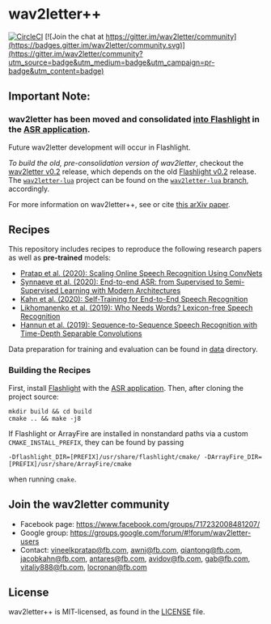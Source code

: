 # wav2letter++

[![CircleCI](https://circleci.com/gh/flashlight/wav2letter.svg?style=svg)](https://app.circleci.com/pipelines/github/flashlight/wav2letter)
[![Join the chat at https://gitter.im/wav2letter/community](https://badges.gitter.im/wav2letter/community.svg)](https://gitter.im/wav2letter/community?utm_source=badge&utm_medium=badge&utm_campaign=pr-badge&utm_content=badge)

## Important Note:
### wav2letter has been moved and consolidated [into Flashlight](https://github.com/flashlight/flashlight) in the [ASR application](https://github.com/flashlight/flashlight/tree/master/flashlight/app/asr).

Future wav2letter development will occur in Flashlight.

*To build the old, pre-consolidation version of wav2letter*, checkout the [wav2letter v0.2](https://github.com/flashlight/wav2letter/releases/tag/v0.2) release, which depends on the old [Flashlight v0.2](https://github.com/flashlight/flashlight/releases/tag/v0.2) release. The [`wav2letter-lua`](https://github.com/flashlight/wav2letter/tree/wav2letter-lua) project can be found on the [`wav2letter-lua` branch](https://github.com/flashlight/wav2letter/tree/wav2letter-lua), accordingly.

For more information on wav2letter++, see or cite [this arXiv paper](https://arxiv.org/abs/1812.07625).

## Recipes
This repository includes recipes to reproduce the following research papers as well as **pre-trained** models:
- [Pratap et al. (2020): Scaling Online Speech Recognition Using ConvNets](recipes/streaming_convnets/)
- [Synnaeve et al. (2020): End-to-end ASR: from Supervised to Semi-Supervised Learning with Modern Architectures](recipes/sota/2019)
- [Kahn et al. (2020): Self-Training for End-to-End Speech Recognition](recipes/self_training)
- [Likhomanenko et al. (2019): Who Needs Words? Lexicon-free Speech Recognition](recipes/lexicon_free/)
- [Hannun et al. (2019): Sequence-to-Sequence Speech Recognition with Time-Depth Separable Convolutions](recipes/seq2seq_tds/)

Data preparation for training and evaluation can be found in [data](data) directory.

### Building the Recipes

First, install [Flashlight](https://github.com/flashlight/flashlight) with the [ASR application](https://github.com/flashlight/flashlight/tree/master/flashlight/app/asr). Then, after cloning the project source:
```shell
mkdir build && cd build
cmake .. && make -j8
```
If Flashlight or ArrayFire are installed in nonstandard paths via a custom `CMAKE_INSTALL_PREFIX`, they can be found by passing
```shell
-Dflashlight_DIR=[PREFIX]/usr/share/flashlight/cmake/ -DArrayFire_DIR=[PREFIX]/usr/share/ArrayFire/cmake
```
when running `cmake`.

## Join the wav2letter community
* Facebook page: https://www.facebook.com/groups/717232008481207/
* Google group: https://groups.google.com/forum/#!forum/wav2letter-users
* Contact: vineelkpratap@fb.com, awni@fb.com, qiantong@fb.com, jacobkahn@fb.com, antares@fb.com, avidov@fb.com, gab@fb.com, vitaliy888@fb.com, locronan@fb.com

## License
wav2letter++ is MIT-licensed, as found in the [LICENSE](LICENSE) file.
